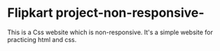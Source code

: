 # Flipkart project-non-responsive-
This is a Css website which is non-responsive.
It's a simple website for practicing html and css.
